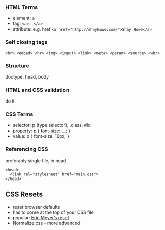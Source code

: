 ### HTML Terms

* element: ```a```
* tag: ```<a>..</a>```
* attribute: e.g. href ```<a href="http://shayhowe.com/">Shay Howe</a>```

### Self closing tags

```<br> <embed> <hr> <img> <input> <link> <meta> <param> <source> <wbr>```

### Structure

doctype, head, body

### HTML and CSS validation

do it

### CSS Terms

* selector: p (type selector), .class, #id
* property: p { font-size: ...; }
* value: p { font-size: 16px; }

### Referencing CSS

preferably single file, in head

```
<head>
  <link rel="stylesheet" href="main.css">
</head>
```

## CSS Resets

* reset browser defaults
* has to come at the top of your CSS file
* popular: [Eric Meyer’s reset](http://meyerweb.com/eric/tools/css/reset/)
* Normalize.css - more advanced